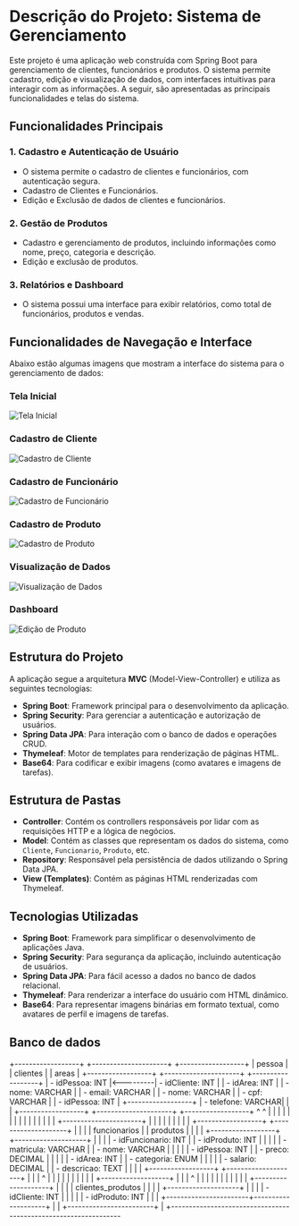 # Descrição do Projeto: Sistema de Gerenciamento

Este projeto é uma aplicação web construída com Spring Boot para gerenciamento de clientes, funcionários e produtos. O sistema permite cadastro, edição e visualização de dados, com interfaces intuitivas para interagir com as informações. A seguir, são apresentadas as principais funcionalidades e telas do sistema.

## Funcionalidades Principais

### 1. Cadastro e Autenticação de Usuário
- O sistema permite o cadastro de clientes e funcionários, com autenticação segura.
- Cadastro de Clientes e Funcionários.
- Edição e Exclusão de dados de clientes e funcionários.

### 2. Gestão de Produtos
- Cadastro e gerenciamento de produtos, incluindo informações como nome, preço, categoria e descrição.
- Edição e exclusão de produtos.

### 3. Relatórios e Dashboard
- O sistema possui uma interface para exibir relatórios, como total de funcionários, produtos e vendas.

## Funcionalidades de Navegação e Interface

Abaixo estão algumas imagens que mostram a interface do sistema para o gerenciamento de dados:

### Tela Inicial
![Tela Inicial](https://i.postimg.cc/d3MJzqwR/1.png)

### Cadastro de Cliente
![Cadastro de Cliente](https://i.postimg.cc/C1nFPZTL/2.png)

### Cadastro de Funcionário
![Cadastro de Funcionário](https://i.postimg.cc/vZXHcFtM/3.png)

### Cadastro de Produto
![Cadastro de Produto](https://i.postimg.cc/BnJnSQDM/4.png)

### Visualização de Dados
![Visualização de Dados](https://i.postimg.cc/yNb1ymGb/5.png)

### Dashboard 
![Edição de Produto](https://i.postimg.cc/bvJYnCmn/6.png)

## Estrutura do Projeto

A aplicação segue a arquitetura **MVC** (Model-View-Controller) e utiliza as seguintes tecnologias:

- **Spring Boot**: Framework principal para o desenvolvimento da aplicação.
- **Spring Security**: Para gerenciar a autenticação e autorização de usuários.
- **Spring Data JPA**: Para interação com o banco de dados e operações CRUD.
- **Thymeleaf**: Motor de templates para renderização de páginas HTML.
- **Base64**: Para codificar e exibir imagens (como avatares e imagens de tarefas).

## Estrutura de Pastas

- **Controller**: Contém os controllers responsáveis por lidar com as requisições HTTP e a lógica de negócios.
- **Model**: Contém as classes que representam os dados do sistema, como `Cliente`, `Funcionario`, `Produto`, etc.
- **Repository**: Responsável pela persistência de dados utilizando o Spring Data JPA.
- **View (Templates)**: Contém as páginas HTML renderizadas com Thymeleaf.

## Tecnologias Utilizadas

- **Spring Boot**: Framework para simplificar o desenvolvimento de aplicações Java.
- **Spring Security**: Para segurança da aplicação, incluindo autenticação de usuários.
- **Spring Data JPA**: Para fácil acesso a dados no banco de dados relacional.
- **Thymeleaf**: Para renderizar a interface do usuário com HTML dinâmico.
- **Base64**: Para representar imagens binárias em formato textual, como avatares de perfil e imagens de tarefas.

## Banco de dados
+------------------+          +---------------------+           +------------------+
|     pessoa       |          |      clientes       |           |      areas       |
+------------------+          +---------------------+           +------------------+
| - idPessoa: INT  |<---------| - idCliente: INT     |           | - idArea: INT    |
| - nome: VARCHAR  |          | - email: VARCHAR     |           | - nome: VARCHAR  |
| - cpf: VARCHAR   |          | - idPessoa: INT      |           +------------------+
| - telefone: VARCHAR|        |                     |
+------------------+          +---------------------+           +------------------+
         ^                               ^                      |    |    |    |
         |                               |                      |    |    |
         |                               |                      |    |    |
         |                               +----------------------+    |    |
         |                                                        |    |
         |                                                        |    |
         |   +------------------+     +--------------------+     |    |
         |   |   funcionarios    |     |     produtos       |     |    |
         |   +------------------+     +--------------------+     |    |
         |   | - idFuncionario: INT |   | - idProduto: INT   |     |    |
         |   | - matricula: VARCHAR |   | - nome: VARCHAR    |     |    |
         |   | - idPessoa: INT       |   | - preco: DECIMAL   |     |    |
         |   | - idArea: INT         |   | - categoria: ENUM  |     |    |
         |   | - salario: DECIMAL    |   | - descricao: TEXT  |     |    |
         |   +------------------+     +--------------------+     |    |
         |            ^                       |                   |    |
         |            |                       |                   |    |
         |            |                       +-------------------+    |
         |            |                                ^             |
         |            |                                |             |
         |            |                                |             |
         |            |                       +--------------------+ |
         |            |                       | clientes_produtos  | |
         |            |                       +--------------------+ |
         |            |                       | - idCliente: INT    | |
         |            |                       | - idProduto: INT    | |
         |            +-----------------------+--------------------+ |
         |                                +------------------------+ |
         +----------------------------------------------------------------
